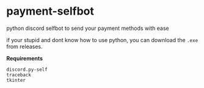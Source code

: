 # payment-selfbot
python discord selfbot to send your payment methods with ease

if your stupid and dont know how to use python, you can download the `.exe` from releases.

**Requirements**
```
discord.py-self
traceback
tkinter
```
